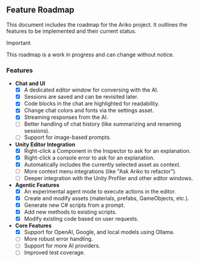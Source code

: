 ## Feature Roadmap

This document includes the roadmap for the Ariko project.
It outlines the features to be implemented and their current status.

> [!IMPORTANT]
> This roadmap is a work in progress and can change without notice.

### Features

-   **Chat and UI**
    -   [x] A dedicated editor window for conversing with the AI.
    -   [x] Sessions are saved and can be revisited later.
    -   [x] Code blocks in the chat are highlighted for readability.
    -   [x] Change chat colors and fonts via the settings asset.
    -   [x] Streaming responses from the AI.
    -   [ ] Better handling of chat history (like summarizing and renaming sessions).
    -   [ ] Support for image-based prompts.

-   **Unity Editor Integration**
    -   [x] Right-click a Component in the Inspector to ask for an explanation.
    -   [x] Right-click a console error to ask for an explanation.
    -   [x] Automatically includes the currently selected asset as context.
    -   [ ] More context menu integrations (like "Ask Ariko to refactor").
    -   [ ] Deeper integration with the Unity Profiler and other editor windows.

-   **Agentic Features**
    -   [x] An experimental agent mode to execute actions in the editor.
    -   [x] Create and modify assets (materials, prefabs, GameObjects, etc.).
    -   [x] Generate new C# scripts from a prompt.
    -   [x] Add new methods to existing scripts.
    -   [x] Modify existing code based on user requests.

-   **Core Features**
    -   [x] Support for OpenAI, Google, and local models using Ollama.
    -   [ ] More robust error handling.
    -   [ ] Support for more AI providers.
    -   [ ] Improved test coverage.
